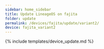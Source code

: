 ```yaml
---
sidebar: home_sidebar
title: Update LineageOS on fajita
folder: update
permalink: /devices/fajita/update/variant2/
device: fajita_variant2
---
```

{% include templates/device_update.md %}

